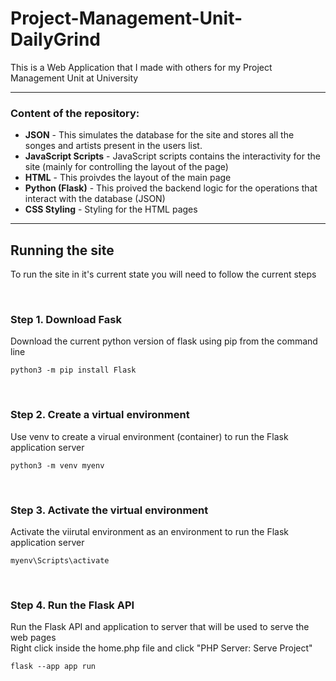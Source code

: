 # Project-Management-Unit-DailyGrind

This is a Web Application that I made with others for my Project Management Unit at University

---

### Content of the repository:
  - **JSON** - This simulates the database for the site and stores all the songes and artists present in the users list.
  - **JavaScript Scripts** - JavaScript scripts contains the interactivity for the site (mainly for controlling the layout of the page)
  - **HTML** - This proivdes the layout of the main page
  - **Python (Flask)** - This proived the backend logic for the operations that interact with the database (JSON)
  - **CSS Styling** - Styling for the HTML pages

---

## Running the site
To run the site in it's current state you will need to follow the current steps

<br>

### Step 1. Download Fask
Download the current python version of flask using pip from the command line
```
python3 -m pip install Flask
```
<br>


### Step 2. Create a virtual environment
Use venv to create a virual environment (container) to run the Flask application server
```
python3 -m venv myenv
```
<br>


### Step 3. Activate the virtual environment
Activate the viirutal environment as an environment to run the Flask application server
```
myenv\Scripts\activate
```
<br>


### Step 4. Run the Flask API
Run the Flask API and application to server that will be used to serve the web pages
<br>
Right click inside the home.php file and click "PHP Server: Serve Project"
```
flask --app app run
```
<br>
